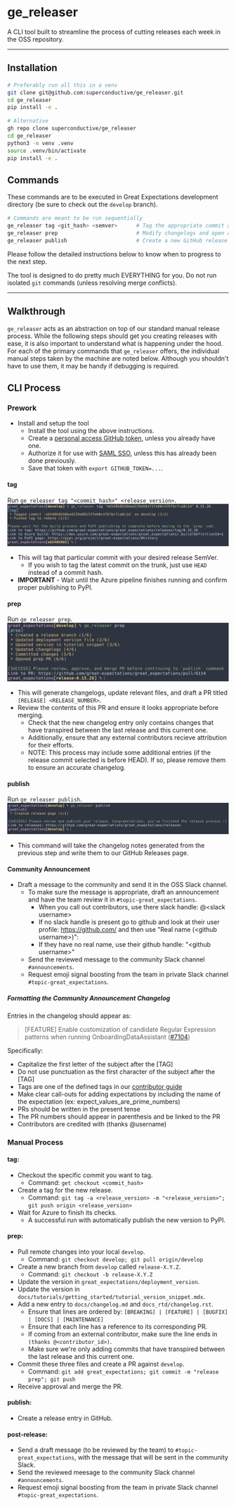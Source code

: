 # ge_releaser

A CLI tool built to streamline the process of cutting releases each week in the OSS repository.

---

## Installation
```bash
# Preferably run all this in a venv
git clone git@github.com:superconductive/ge_releaser.git
cd ge_releaser
pip install -e .
```

```bash
# Alternative
gh repo clone superconductive/ge_releaser
cd ge_releaser
python3 -m venv .venv
source .venv/bin/activate
pip install -e .
```

## Commands
These commands are to be executed in Great Expectations development directory (be sure to check out the `develop` branch).

```bash
# Commands are meant to be run sequentially
ge_releaser tag <git_hash> <semver>      # Tag the appropriate commit and trigger the build process
ge_releaser prep                         # Modify changelogs and open a PR.
ge_releaser publish                      # Create a new GitHub release page
```

Please follow the detailed instructions below to know when to progress to the next step.

The tool is designed to do pretty much EVERYTHING for you. Do not run isolated `git` commands (unless resolving merge conflicts).

---

## Walkthrough

`ge_releaser` acts as an abstraction on top of our standard manual release process. While the following steps should get you creating releases with ease, it is also important to understand what is happening under the hood. For each of the primary commands that `ge_releaser` offers, the individual manual steps taken by the machine are noted below. Although you shouldn't have to use them, it may be handy if debugging is required.

## CLI Process

### Prework
- Install and setup the tool
  - Install the tool using the above instructions.
  - Create a [personal access GitHub token](https://docs.github.com/en/authentication/keeping-your-account-and-data-secure/creating-a-personal-access-token), unless you already have one.
  - Authorize it for use with [SAML SSO](https://docs.github.com/en/enterprise-cloud@latest/authentication/authenticating-with-saml-single-sign-on/authorizing-a-personal-access-token-for-use-with-saml-single-sign-on), unless this has already been done previously.
  - Save that token with `export GITHUB_TOKEN=...`.

#### tag
Run `ge_releaser tag "<commit_hash>" <release_version>`.
![tag](./assets/tag.png)
- This will tag that particular commit with your desired release SemVer.
  - If you wish to tag the latest commit on the trunk, just use `HEAD` instead of a commit hash.
- **IMPORTANT** - Wait until the Azure pipeline finishes running and confirm proper publishing to PyPI.

#### prep
Run `ge_releaser prep`.
![prep](./assets/prep.png)
- This will generate changelogs, update relevant files, and draft a PR titled `[RELEASE] <RELEASE_NUMBER>`.
- Review the contents of this PR and ensure it looks appropriate before merging.
  - Check that the new changelog entry only contains changes that have transpired between the last release and this current one.
  - Additionally, ensure that any external contributors recieve attribution for their efforts.
  - NOTE: This process may include some additional entries (if the release commit selected is before HEAD). If so, please remove them to ensure an accurate changelog.

#### publish
Run `ge_releaser publish`.
![publish](./assets/publish.png)
- This command will take the changelog notes generated from the previous step and write them to our GitHub Releases page.

#### Community Announcement
- Draft a message to the community and send it in the OSS Slack channel.
  - To make sure the message is appropriate, draft an announcement and have the team review it in `#topic-great_expectations`.
    - When you call out contributors, use there slack handle: @\<slack username\>
    - If no slack handle is present go to github and look at their user profile: https://github.com/<username> and then use "Real name (\<github username\>)":
    - If they have no real name, use their github handle: "\<github username\>"
  - Send the reviewed message to the community Slack channel `#announcements`.
  - Request emoji signal boosting from the team in private Slack channel `#topic-great_expectations`.

##### Formatting the Community Announcement Changelog
Entries in the changelog should appear as:

>[FEATURE] Enable customization of candidate Regular Expression patterns when running OnboardingDataAssistant ([#7104](https://github.com/great-expectations/great_expectations/pull/7104))

Specifically:
- Capitalize the first letter of the subject after the [TAG]
- Do not use punctuation as the first character of the subject after the [TAG]
- Tags are one of the defined tags in our [contributor guide](https://docs.greatexpectations.io/docs/contributing/contributing_checklist/#1-create-a-pr)
- Make clear call-outs for adding expectations by including the name of the expectation (ex: expect_values_are_prime_numbers)
- PRs should be written in the present tense
- The PR numbers should appear in parenthesis and be linked to the PR
- Contributors are credited with (thanks @username)

### Manual Process

#### tag:
- Checkout the specific commit you want to tag.
  - Command: `get checkout <commit_hash>`
- Create a tag for the new release.
  - Command: `git tag -a <release_version> -m "<release_version>"; git push origin <release_version>`
- Wait for Azure to finish its checks.
  - A successful run with automatically publish the new version to PyPI.

#### prep:
- Pull remote changes into your local `develop`.
  - Command: `git checkout develop; git pull origin/develop`
- Create a new branch from `develop` called `release-X.Y.Z`.
  - Command: `git checkout -b release-X.Y.Z`
- Update the version in `great_expectations/deployment_version`.
- Update the version in `docs/tutorials/getting_started/tutorial_version_snippet.mdx`.
- Add a new entry to `docs/changelog.md` and `docs_rtd/changelog.rst`.
  - Ensure that lines are ordered by: `[BREAKING] | [FEATURE] | [BUGFIX] | [DOCS] | [MAINTENANCE]`
  - Ensure that each line has a reference to its corresponding PR.
  - If coming from an external contributor, make sure the line ends in `(thanks @<contributor_id>)`.
  - Make sure we're only adding commits that have transpired between the last release and this current one.
- Commit these three files and create a PR against `develop`.
  - Command: `git add great_expectations; git commit -m "release prep"; git push`
- Receive approval and merge the PR.

#### publish:
- Create a release entry in GitHub.

#### post-release:
- Send a draft message (to be reviewed by the team) to `#topic-great_expectations`, with the message that will be sent in the community Slack.
- Send the reviewed meesage to the community Slack channel `#announcements`.
- Request emoji signal boosting from the team in private Slack channel `#topic-great_expectations`.
